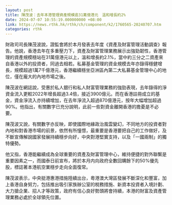 ```yaml
---
layout: post
title: 陳茂波：去年本港管理資產規模逾31萬億港元　溫和增長約2%
date: 2024-07-07 10:55:19.000000000 +08:00
link: https://news.rthk.hk/rthk/ch/component/k2/1760565-20240707.htm
categories: rthk
---
```


財政司司長陳茂波說，證監會將於本月發表去年度《資產及財富管理活動調查》報告。他說，香港去年在多重壓力下，資產及財富管理業務展示出強勁韌性，香港管理的資產規模穩站在31萬億港元以上，溫和增長約2.1%，當中約三分之二資產來自香港以外的投資者，同過去相若。私募基金管理的資金規模去年亦錄得穩健增長，規模超過1萬7千億港元，香港繼續穩坐亞洲區內第二大私募基金管理中心的地位，僅在龐大的內地市場之後。

陳茂波在網誌說，受惠於私人銀行和私人財富管理業務的強勁表現，去年錄得的淨資金流入更較2022年增長超過3.4倍，接近3900億元。而在香港註冊成立的基金，資金淨流入亦持續增加，在去年淨流入超過870億港元，按年大幅增加超過90%。他指出，有關數字已充分說明，此前一些對資金離開香港的擔憂是不必要。

陳茂波又說，有關數字亦反映，即使國際地緣政治風雲變幻，不同地方的投資者對內地和對香港市場的前景，依然有所憧憬，最重要是香港要把自己的工作做好，及不斷宣傳解說國家發展持續穩步向好，中央對港堅實支持，以及「一國兩制」的獨特優勢。

他又指，香港能繼續成為全球重要的資產及財富管理中心，維持便捷的對外聯繫是重要因素之一，而國泰日前宣布，將於本月内向政府全數回購餘下的50%優先股，標誌著本港航空業穩步走向全面復常。

陳茂波表示，中央挺港惠港措施陸續出台，粵港澳大灣區發展不斷深化和豐富，加上香港自身努力，包括推出吸引家族辦公室的稅務措施、新資本投資者入境計劃、大力搶企業、招人才等政策，政府有信心良好勢頭將會持續，本港的財富及資產管理業務必處於全球領先位置。
